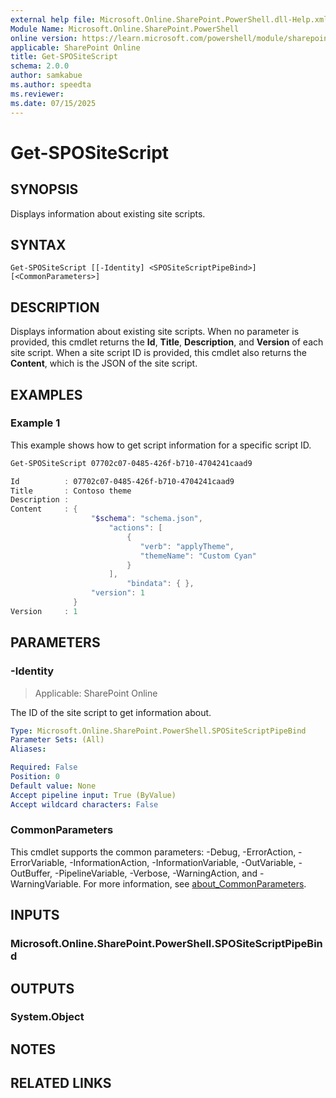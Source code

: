 ```yaml
---
external help file: Microsoft.Online.SharePoint.PowerShell.dll-Help.xml
Module Name: Microsoft.Online.SharePoint.PowerShell
online version: https://learn.microsoft.com/powershell/module/sharepoint-online/get-spositescript
applicable: SharePoint Online
title: Get-SPOSiteScript
schema: 2.0.0
author: samkabue
ms.author: speedta
ms.reviewer:
ms.date: 07/15/2025
---
```


# Get-SPOSiteScript

## SYNOPSIS

Displays information about existing site scripts.

## SYNTAX

```
Get-SPOSiteScript [[-Identity] <SPOSiteScriptPipeBind>] [<CommonParameters>]
```

## DESCRIPTION

Displays information about existing site scripts. When no parameter is provided, this cmdlet returns the **Id**, **Title**, **Description**, and **Version** of each site script. When a site script ID is provided, this cmdlet also returns the **Content**, which is the JSON of the site script.

## EXAMPLES

### Example 1

This example shows how to get script information for a specific script ID.

```powershell
Get-SPOSiteScript 07702c07-0485-426f-b710-4704241caad9

Id          : 07702c07-0485-426f-b710-4704241caad9
Title       : Contoso theme
Description :
Content     : {
                  "$schema": "schema.json",
                      "actions": [
                          {
                             "verb": "applyTheme",
                             "themeName": "Custom Cyan"
                          }
                      ],
                          "bindata": { },
                  "version": 1
              }
Version     : 1
```

## PARAMETERS

### -Identity

> Applicable: SharePoint Online

The ID of the site script to get information about.

```yaml
Type: Microsoft.Online.SharePoint.PowerShell.SPOSiteScriptPipeBind
Parameter Sets: (All)
Aliases:

Required: False
Position: 0
Default value: None
Accept pipeline input: True (ByValue)
Accept wildcard characters: False
```

### CommonParameters
This cmdlet supports the common parameters: -Debug, -ErrorAction, -ErrorVariable, -InformationAction, -InformationVariable, -OutVariable, -OutBuffer, -PipelineVariable, -Verbose, -WarningAction, and -WarningVariable. For more information, see [about_CommonParameters](https://go.microsoft.com/fwlink/?LinkID=113216).

## INPUTS

### Microsoft.Online.SharePoint.PowerShell.SPOSiteScriptPipeBind

## OUTPUTS

### System.Object

## NOTES

## RELATED LINKS
